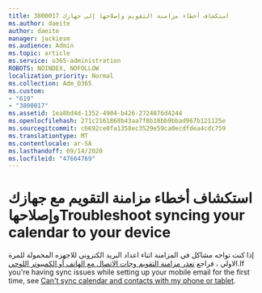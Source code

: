 ```yaml
---
title: 3800017 استكشاف أخطاء مزامنة التقويم وإصلاحها إلى جهازك
ms.author: daeite
author: daeite
manager: jackiesm
ms.audience: Admin
ms.topic: article
ms.service: o365-administration
ROBOTS: NOINDEX, NOFOLLOW
localization_priority: Normal
ms.collection: Adm_O365
ms.custom:
- "619"
- "3800017"
ms.assetid: 1ea8bd4d-1352-4904-b426-2724876d4244
ms.openlocfilehash: 271c2161868b43aa7f8b18bb9bbad967b121125e
ms.sourcegitcommit: c6692ce0fa1358ec3529e59ca0ecdfdea4cdc759
ms.translationtype: MT
ms.contentlocale: ar-SA
ms.lasthandoff: 09/14/2020
ms.locfileid: "47664769"
---
```

# <a name="troubleshoot-syncing-your-calendar-to-your-device"></a><span data-ttu-id="67890-102">استكشاف أخطاء مزامنة التقويم مع جهازك وإصلاحها</span><span class="sxs-lookup"><span data-stu-id="67890-102">Troubleshoot syncing your calendar to your device</span></span>

<span data-ttu-id="67890-103">إذا كنت تواجه مشاكل في المزامنة اثناء اعداد البريد الكتروني للاجهزه المحمولة للمرة الاولي ، فراجع [تعذر مزامنة التقويم وجات الاتصال مع الهاتف أو الكمبيوتر اللوحي](https://support.office.com/article/8479d764-b9f5-4fff-ba88-edd7c265df9f).</span><span class="sxs-lookup"><span data-stu-id="67890-103">If you're having sync issues while setting up your mobile email for the first time, see [Can't sync calendar and contacts with my phone or tablet](https://support.office.com/article/8479d764-b9f5-4fff-ba88-edd7c265df9f).</span></span>
  